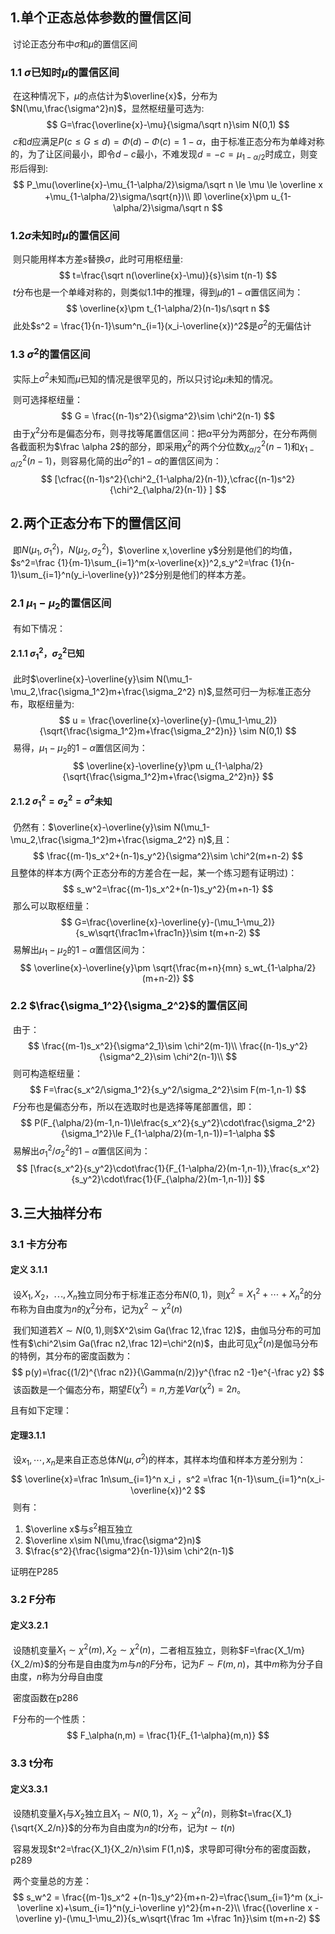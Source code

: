 ## 1.单个正态总体参数的置信区间

​	讨论正态分布中$\sigma$和$\mu$的置信区间

### 1.1 $\sigma$已知时$\mu$的置信区间

​	在这种情况下，$\mu$的点估计为$\overline{x}$，分布为$N(\mu,\frac{\sigma^2}n)$，显然枢纽量可选为:
$$
G=\frac{\overline{x}-\mu}{\sigma/\sqrt n}\sim N(0,1)
$$
​	$c$和$d$应满足$P(c\le G\le d)=\Phi(d)-\Phi(c)=1-\alpha$，由于标准正态分布为单峰对称的，为了让区间最小，即令$d-c$最小，不难发现$d=-c=\mu_{1-\alpha/2}$时成立，则变形后得到:
$$
P_\mu(\overline{x}-\mu_{1-\alpha/2}\sigma/\sqrt n \le \mu \le \overline x +\mu_{1-\alpha/2}\sigma/\sqrt{n})\\
即 \overline{x}\pm u_{1-\alpha/2}\sigma/\sqrt n
$$

### 1.2$\sigma$未知时$\mu$的置信区间

​	则只能用样本方差$s$替换$\sigma$，此时可用枢纽量:
$$
t=\frac{\sqrt n(\overline{x}-\mu)}{s}\sim t(n-1)
$$
​	$t$分布也是一个单峰对称的，则类似1.1中的推理，得到$\mu$的$1-\alpha$置信区间为：
$$
\overline{x}\pm t_{1-\alpha/2}(n-1)s/\sqrt n
$$
​	此处$s^2 = \frac{1}{n-1}\sum^n_{i=1}(x_i-\overline{x})^2$是$\sigma^2$的无偏估计

### 1.3 $\sigma^2$的置信区间

​	实际上$\sigma^2$未知而$\mu$已知的情况是很罕见的，所以只讨论$\mu$未知的情况。

​	则可选择枢纽量：
$$
G = \frac{(n-1)s^2}{\sigma^2}\sim \chi^2(n-1)
$$
​	由于$\chi^2$分布是偏态分布，则寻找等尾置信区间：把$\alpha$平分为两部分，在分布两侧各截面积为$\frac \alpha 2$的部分，即采用$\chi ^2$的两个分位数$\chi^2_{\alpha/2}(n-1)$和$\chi^2_{1-\alpha/2}(n-1)$，则容易化简的出$\sigma^2$的$1-\alpha$的置信区间为：
$$
[\cfrac{(n-1)s^2}{\chi^2_{1-\alpha/2}(n-1)},\cfrac{(n-1)s^2}{\chi^2_{\alpha/2}(n-1)} ]
$$

## 2.两个正态分布下的置信区间

​	即$N(\mu_1,\sigma_1^2)，N(\mu_2,\sigma_2^2)$，$\overline x,\overline y$分别是他们的均值，$s^2=\frac {1}{m-1}\sum_{i=1}^m(x-\overline{x})^2,s_y^2=\frac {1}{n-1}\sum_{i=1}^n(y_i-\overline{y})^2$分别是他们的样本方差。

### 2.1 $\mu_1-\mu_2$的置信区间	

​	有如下情况：

#### 2.1.1 $\sigma_1^2，\sigma_2^2$已知

​	此时$\overline{x}-\overline{y}\sim N(\mu_1-\mu_2,\frac{\sigma_1^2}m+\frac{\sigma_2^2} n)$,显然可归一为标准正态分布，取枢纽量为:
$$
u = \frac{\overline{x}-\overline{y}-(\mu_1-\mu_2)}{\sqrt{\frac{\sigma_1^2}m+\frac{\sigma_2^2}n}} \sim N(0,1)
$$
​	易得，$\mu_1-\mu_2$的$1-\alpha$置信区间为：
$$
\overline{x}-\overline{y}\pm u_{1-\alpha/2}{\sqrt{\frac{\sigma_1^2}m+\frac{\sigma_2^2}n}}
$$

#### 2.1.2 $\sigma_1^2=\sigma_2^2=\sigma^2$未知

​	仍然有：$\overline{x}-\overline{y}\sim N(\mu_1-\mu_2,\frac{\sigma_1^2}m+\frac{\sigma_2^2} n)$,且：
$$
\frac{(m-1)s_x^2+(n-1)s_y^2}{\sigma^2}\sim \chi^2(m+n-2)
$$
​	且整体的样本方(两个正态分布的方差合在一起，某一个练习题有证明过)：
$$
s_w^2=\frac{(m-1)s_x^2+(n-1)s_y^2}{m+n-1}
$$
​	那么可以取枢纽量：
$$
G=\frac{\overline{x}-\overline{y}-(\mu_1-\mu_2)}{s_w\sqrt{\frac1m+\frac1n}}\sim t(m+n-2)
$$
​	易解出$\mu_1-\mu_2$的$1-\alpha$置信区间为：
$$
\overline{x}-\overline{y}\pm \sqrt{\frac{m+n}{mn} s_wt_{1-\alpha/2}(m+n-2)}
$$

### 2.2 $\frac{\sigma_1^2}{\sigma_2^2}$的置信区间

​	由于：
$$
\frac{(m-1)s_x^2}{\sigma^2_1}\sim \chi^2(m-1)\\
\frac{(n-1)s_y^2}{\sigma^2_2}\sim \chi^2(n-1)\\
$$
​	则可构造枢纽量：
$$
F=\frac{s_x^2/\sigma_1^2}{s_y^2/\sigma_2^2}\sim F(m-1,n-1)
$$
​	$F$分布也是偏态分布，所以在选取时也是选择等尾部置信，即：
$$
P(F_{\alpha/2}(m-1,n-1)\le\frac{s_x^2}{s_y^2}\cdot\frac{\sigma_2^2}{\sigma_1^2}\le F_{1-\alpha/2}(m-1,n-1))=1-\alpha
$$
​	易解出$\sigma_1^2/\sigma_2^2$的$1-\alpha$置信区间为：
$$
[\frac{s_x^2}{s_y^2}\cdot\frac{1}{F_{1-\alpha/2}(m-1,n-1)},\frac{s_x^2}{s_y^2}\cdot\frac{1}{F_{\alpha/2}(m-1,n-1)}]
$$

## 3.三大抽样分布

### 3.1 卡方分布

#### 	定义 3.1.1 

​	设$X_1,X_2，\cdots ,X_n$独立同分布于标准正态分布$N(0,1)$，则$\chi^2 =X_1^2+\cdots+X_n^2$的分布称为自由度为$n$的$\chi^2$分布，记为$\chi^2 \sim \chi^2(n)$

​	我们知道若$X\sim N(0,1)$,则$X^2\sim Ga(\frac 12,\frac 12)$，由伽马分布的可加性有$\chi^2\sim Ga(\frac n2,\frac 12)=\chi^2(n)$，由此可见$\chi^2(n)$是伽马分布的特例，其分布的密度函数为：
$$
p(y)=\frac{(1/2)^{\frac n2}}{\Gamma(n/2)}y^{\frac n2 -1}e^{-\frac y2}
$$
​	该函数是一个偏态分布，期望$E(\chi^2)=n$,方差$Var(\chi^2)=2n$。

且有如下定理：

#### 定理3.1.1

​	设$x_1,\cdots,x_n$是来自正态总体$N(\mu,\sigma^2)$的样本，其样本均值和样本方差分别为：
$$
\overline{x}=\frac 1n\sum_{i=1}^n x_i ，s^2 =\frac 1{n-1}\sum_{i=1}^n(x_i-\overline{x})^2
$$
​	则有：

1. $\overline x$与$s^2$相互独立
2. $\overline x\sim N(\mu,\frac{\sigma^2}n)$
3. $\frac{s^2}{\frac{\sigma^2}{n-1}}\sim \chi^2(n-1)$

证明在P285

### 3.2 F分布

#### 定义3.2.1

​	设随机变量$X_1\sim \chi^2(m),X_2\sim \chi^2(n)$，二者相互独立，则称$F=\frac{X_1/m}{X_2/m}$的分布是自由度为$m$与$n$的$F$分布，记为$F\sim F(m,n)$，其中$m$称为分子自由度，$n$称为分母自由度

​	密度函数在p286

​	F分布的一个性质：
$$
F_\alpha(n,m) = \frac{1}{F_{1-\alpha}(m,n)}
$$

### 3.3 t分布

#### 定义3.3.1 

​	设随机变量$X_1$与$X_2$独立且$X_1\sim N(0,1)，X_2\sim \chi^2 (n)$，则称$t=\frac{X_1}{\sqrt{X_2/n}}$的分布为自由度为$n$的$t$分布，记为$t\sim t(n)$

​	容易发现$t^2=\frac{X_1}{X_2/n}\sim F(1,n)$，求导即可得t分布的密度函数，p289

​	两个变量总的方差：
$$
s_w^2 = \frac{(m-1)s_x^2 +(n-1)s_y^2}{m+n-2}=\frac{\sum_{i=1}^m (x_i-\overline x)+\sum_{i=1}^n(y_i-\overline y)^2}{m+n-2}\\
\frac{(\overline x -\overline y)-(\mu_1-\mu_2)}{s_w\sqrt{\frac 1m +\frac 1n}}\sim t(m+n-2)
$$


